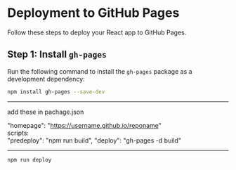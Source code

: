 # Deployment to GitHub Pages

Follow these steps to deploy your React app to GitHub Pages.

## Step 1: Install `gh-pages`

Run the following command to install the `gh-pages` package as a development dependency:

```bash
npm install gh-pages --save-dev
```
<hr>
add these in pachage.json

"homepage": "https://username.github.io/reponame" <br>
scripts:<br>
"predeploy": "npm run build",
"deploy": "gh-pages -d build"
<hr>

```
npm run deploy
```